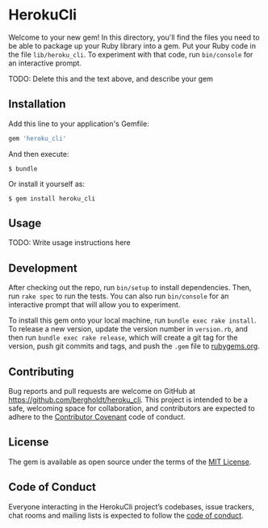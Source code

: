 # HerokuCli

Welcome to your new gem! In this directory, you'll find the files you need to be able to package up your Ruby library into a gem. Put your Ruby code in the file `lib/heroku_cli`. To experiment with that code, run `bin/console` for an interactive prompt.

TODO: Delete this and the text above, and describe your gem

## Installation

Add this line to your application's Gemfile:

```ruby
gem 'heroku_cli'
```

And then execute:

    $ bundle

Or install it yourself as:

    $ gem install heroku_cli

## Usage

TODO: Write usage instructions here

## Development

After checking out the repo, run `bin/setup` to install dependencies. Then, run `rake spec` to run the tests. You can also run `bin/console` for an interactive prompt that will allow you to experiment.

To install this gem onto your local machine, run `bundle exec rake install`. To release a new version, update the version number in `version.rb`, and then run `bundle exec rake release`, which will create a git tag for the version, push git commits and tags, and push the `.gem` file to [rubygems.org](https://rubygems.org).

## Contributing

Bug reports and pull requests are welcome on GitHub at https://github.com/bergholdt/heroku_cli. This project is intended to be a safe, welcoming space for collaboration, and contributors are expected to adhere to the [Contributor Covenant](http://contributor-covenant.org) code of conduct.

## License

The gem is available as open source under the terms of the [MIT License](http://opensource.org/licenses/MIT).

## Code of Conduct

Everyone interacting in the HerokuCli project’s codebases, issue trackers, chat rooms and mailing lists is expected to follow the [code of conduct](https://github.com/bergholdt/heroku_cli/blob/master/CODE_OF_CONDUCT.md).
